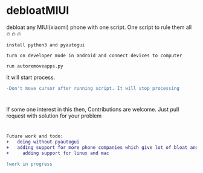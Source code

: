 # debloatMIUI
debloat any MIUI(xiaomi) phone with one script. One script to rule them all :fire:	:fire:	:fire:	


```install python3 and pyautogui```

```turn on developer mode in android and connect devices to computer```

```run autoremoveapps.py```


It will start process. 
```diff
-Don't move cursor after running script. It will stop processing
```
#
If some one interest in  this then, Contributions are welcome. Just pull request with solution for your problem
#
```diff
Future work and todo:
+	doing without pyautogui
+	adding support for more phone companies which give lot of bloat and rule them all
+     adding support for linux and mac
```

```diff
!work in progress
```
